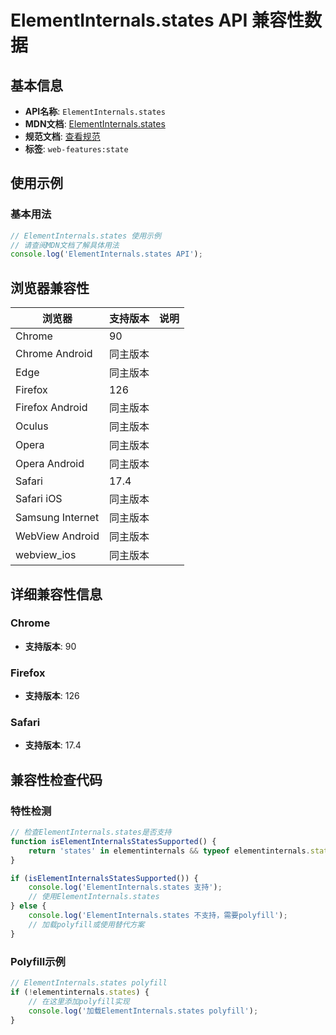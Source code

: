 # ElementInternals.states API 兼容性数据

## 基本信息

- **API名称**: `ElementInternals.states`
- **MDN文档**: [ElementInternals.states](https://developer.mozilla.org/docs/Web/API/ElementInternals/states)
- **规范文档**: [查看规范](https://html.spec.whatwg.org/multipage/custom-elements.html#custom-state-pseudo-class)
- **标签**: `web-features:state`

## 使用示例

### 基本用法

```javascript
// ElementInternals.states 使用示例
// 请查阅MDN文档了解具体用法
console.log('ElementInternals.states API');
```

## 浏览器兼容性

| 浏览器 | 支持版本 | 说明 |
|--------|----------|------|
| Chrome | 90 |  |
| Chrome Android | 同主版本 |  |
| Edge | 同主版本 |  |
| Firefox | 126 |  |
| Firefox Android | 同主版本 |  |
| Oculus | 同主版本 |  |
| Opera | 同主版本 |  |
| Opera Android | 同主版本 |  |
| Safari | 17.4 |  |
| Safari iOS | 同主版本 |  |
| Samsung Internet | 同主版本 |  |
| WebView Android | 同主版本 |  |
| webview_ios | 同主版本 |  |

## 详细兼容性信息

### Chrome

- **支持版本**: 90

### Firefox

- **支持版本**: 126

### Safari

- **支持版本**: 17.4

## 兼容性检查代码

### 特性检测

```javascript
// 检查ElementInternals.states是否支持
function isElementInternalsStatesSupported() {
    return 'states' in elementinternals && typeof elementinternals.states === 'function';
}

if (isElementInternalsStatesSupported()) {
    console.log('ElementInternals.states 支持');
    // 使用ElementInternals.states
} else {
    console.log('ElementInternals.states 不支持，需要polyfill');
    // 加载polyfill或使用替代方案
}
```

### Polyfill示例

```javascript
// ElementInternals.states polyfill
if (!elementinternals.states) {
    // 在这里添加polyfill实现
    console.log('加载ElementInternals.states polyfill');
}
```

